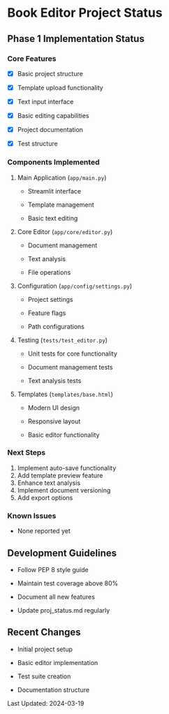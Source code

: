 # Book Editor Project Status

## Phase 1 Implementation Status

### Core Features

- [x] Basic project structure

- [x] Template upload functionality

- [x] Text input interface

- [x] Basic editing capabilities

- [x] Project documentation

- [x] Test structure

### Components Implemented

1. Main Application (`app/main.py`)

   - Streamlit interface

   - Template management

   - Basic text editing

2. Core Editor (`app/core/editor.py`)

   - Document management

   - Text analysis

   - File operations

3. Configuration (`app/config/settings.py`)

   - Project settings

   - Feature flags

   - Path configurations

4. Testing (`tests/test_editor.py`)

   - Unit tests for core functionality

   - Document management tests

   - Text analysis tests

5. Templates (`templates/base.html`)

   - Modern UI design

   - Responsive layout

   - Basic editor functionality

### Next Steps

1. Implement auto-save functionality
2. Add template preview feature
3. Enhance text analysis
4. Implement document versioning
5. Add export options

### Known Issues

- None reported yet

## Development Guidelines

- Follow PEP 8 style guide

- Maintain test coverage above 80%

- Document all new features

- Update proj_status.md regularly

## Recent Changes

- Initial project setup

- Basic editor implementation

- Test suite creation

- Documentation structure

Last Updated: 2024-03-19
